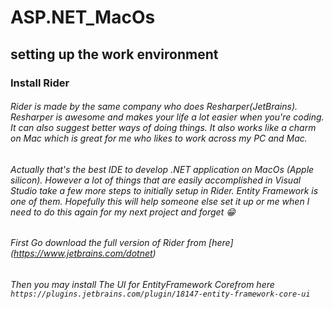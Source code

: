 # ASP.NET_MacOs
## setting up the work environment
### Install Rider
###### Rider is made by the same company who does Resharper(JetBrains). Resharper is awesome and makes your life a lot easier when you're coding. It can also suggest better ways of doing things. It also works like a charm on Mac which is great for me who likes to work across my PC and Mac. 
###### Actually that's the best IDE to develop .NET application on MacOs (Apple silicon). However a lot of things that are easily accomplished in Visual Studio take a few more steps to initially setup in Rider. Entity Framework is one of them. Hopefully this will help someone else set it up or me when I need to do this again for my next project and forget 😁
###### First Go download the full version of Rider from [here] (https://www.jetbrains.com/dotnet)
###### Then you may install The UI for EntityFramework Corefrom here `https://plugins.jetbrains.com/plugin/18147-entity-framework-core-ui`


